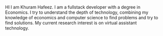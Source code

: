 HI I am Khuram Hafeez. I am a fullstack developer with a degree in Economics. I try to understand the depth of technology, combining my knowledge of economics and computer science to find problems and try to find solutions. My current research interest is on virtual assistant technology.
